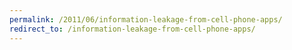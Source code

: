 ```yaml
---
permalink: /2011/06/information-leakage-from-cell-phone-apps/
redirect_to: /information-leakage-from-cell-phone-apps/
---
```

